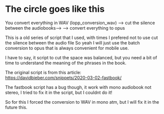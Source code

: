 # The circle goes like this

You convert everything in WAV (lopp_conversion_wav) --> cut the silence between the audiobooks-->
--> convert everything to opus

This is a old series of script that I used, with times I prefered not to use cut the silence between the audio file
So yeah I will just use the batch conversion to opus that is always convenient for mobile use.


I have to say, it script to cut the space was balanced, but you need a bit of time to understand the meaning of the phrases in the book.

The original script is from this article:
https://davidbieber.com/snippets/2020-03-02-fastbook/

The fastbook script has a bug though, it work with mono audiobook not stereo, I tried to fix it in the script,
but I couldnt do it!

So for this I forced the conversion to WAV in mono atm, but I will fix it in the future this.
